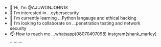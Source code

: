 - 👋 Hi, I’m @AJUWONJOHN18
- 👀 I’m interested in ...cybersecurity 
- 🌱 I’m currently learning ...Python langauge and ethical hacking 
- 💞️ I’m looking to collaborate on ...penetration testing and network security 
- 📫 How to reach me ...whatsapp(08070497098) instgram(shank_marley) ..........

<!---
AJUWONJOHN18/AJUWONJOHN18 is a ✨ special ✨ repository because its `README.md` (this file) appears on your GitHub profile.
You can click the Preview link to take a look at your changes.
--->
